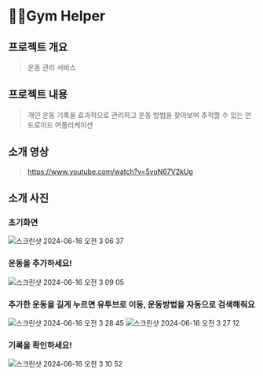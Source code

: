 # 💪🏿Gym Helper
## 프로젝트 개요
> 운동 관리 서비스
## 프로젝트 내용
> 개인 운동 기록을 효과적으로 관리하고 운동 방법을 찾아보며 추적할 수 있는 안드로이드 어플리케이션
## 소개 영상
> https://www.youtube.com/watch?v=5voN67V2kUg
## 소개 사진
### 초기화면
![스크린샷 2024-06-16 오전 3 06 37](https://github.com/Jminu/GymHelper/assets/99392443/914963da-2bbc-4af9-b376-9bda1b402aac)
### 운동을 추가하세요!
![스크린샷 2024-06-16 오전 3 09 05](https://github.com/Jminu/GymHelper/assets/99392443/138aab09-979a-4b6b-b094-f6d354906d9a)
### 추가한 운동을 길게 누르면 유투브로 이동, 운동방법을 자동으로 검색해줘요
![스크린샷 2024-06-16 오전 3 28 45](https://github.com/Jminu/GymHelper/assets/99392443/92c40e98-3dae-41a7-be64-a35af403be76)
![스크린샷 2024-06-16 오전 3 27 12](https://github.com/Jminu/GymHelper/assets/99392443/f45fb2f6-0e25-4f5e-9b79-319a7fb3fb3a)
### 기록을 확인하세요!
![스크린샷 2024-06-16 오전 3 10 52](https://github.com/Jminu/GymHelper/assets/99392443/4c7c2901-f78a-4010-acbe-9d8b1cf330b1)
